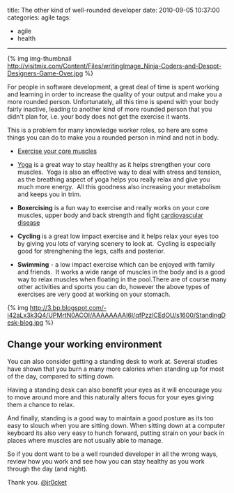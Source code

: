 title: The other kind of well-rounded developer
date: 2010-09-05 10:37:00
categories: agile
tags: 
- agile
- health
---

{% img img-thumbnail http://visitmix.com/Content/Files/writingImage_Ninja-Coders-and-Despot-Designers-Game-Over.jpg %}

For people in software development, a great deal of time is spent working and learning in order to increase the quality of your output and make you a more rounded person.  Unfortunately, all this time is spend with your body fairly inactive, leading to another kind of more rounded person that you didn't plan for, i.e. your body does not get the exercise it wants.

This is a problem for many knowledge worker roles, so here are some things you can do to make you a rounded person in mind and not in body.

<!-- more -->

* [Exercise your core muscles](http://fatburningtips4women.com/basic-exercises-for-increased-core-strength/?utm_source=feedburner&amp;utm_medium=feed&amp;utm_campaign=Feed%3A+womensdietandfitness%2FGueV+%28Women%27s+Diet+and+Fitness%29)

* [Yoga](http://www.yogadownloads.com/) is a great way to stay healthy as it helps strengthen your core muscles.&nbsp; Yoga is also an effective way to deal with stress and tension, as the breathing aspect of yoga helps you really relax and give you much more energy.&nbsp; All this goodness also increasing your metabolism and keeps you in trim.

* **Boxercising** is a fun way to exercise and really works on your core muscles, upper body and back strength and fight [cardiovascular disease](http://en.wikipedia.org/wiki/Cardiovascular_disease)

* **Cycling** is a great low impact exercise and it helps relax your eyes too by giving you lots of varying scenery to look at.&nbsp; Cycling is especially good for strenghening the legs, calfs and posterior.

* **Swimming** - a low impact exercise which can be enjoyed with family and friends.&nbsp; It works a wide range of muscles in the body and is a good way to relax muscles when floating in the pool.There are of course many other activities and sports you can do, however the above types of exercises are very good at working on your stomach.

{% img http://3.bp.blogspot.com/-i42aLx3k3Q4/UPMrtN0ACOI/AAAAAAAAI6I/qfPzzlCEdOU/s1600/StandingDesk-blog.jpg %}

## Change your working environment 

You can also consider getting a standing desk to work at. Several studies have shown that you burn a many more calories when standing up for most of the day, compared to sitting down.

Having a standing desk can also benefit your eyes as it will encourage you to move around more and this naturally alters focus for your eyes giving them a chance to relax. 

And finally, standing is a good way to maintain a good posture as its too easy to slouch when you are sitting down.  When sitting down at a computer keyboard its also very easy to hunch forward, putting strain on your back in places where muscles are not usually able to manage.

So if you dont want to be a well rounded developer in all the wrong ways, review how you work and see how you can stay healthy as you work through the day (and night).

Thank you.
[@jr0cket](https://twitter.com/jr0cket)
